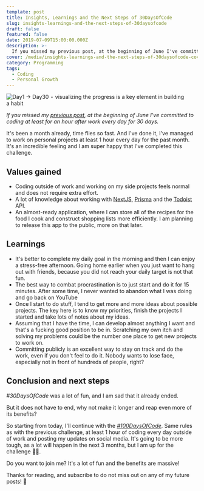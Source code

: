 ```yaml
---
template: post
title: Insights, Learnings and the Next Steps of 30DaysOfCode
slug: insights-learnings-and-the-next-steps-of-30daysofcode
draft: false
featured: false
date: 2019-07-09T15:00:00.000Z
description: >-
  If you missed my previous post, at the beginning of June I've committed to coding at least for an hour after work every day for 30 days. Here are the results
cover: /media/insights-learnings-and-the-next-steps-of-30daysofcode-cover.png
category: Programming
tags:
  - Coding
  - Personal Growth
---
```


![Day1 → Day30  -  visualizing the progress is a key element in building a habit](/media/insights-learnings-and-the-next-steps-of-30daysofcode-cover.png)

<div class="separator"></div>

_If you missed my_ [_previous post_](https://medium.com/@robertistok/announcing-30-days-of-code-2ea5a129d9b5)_, at the beginning of June I've committed to coding at least for an hour after work every day for 30 days._

<div class="separator"></div>

It's been a month already, time flies so fast. And I've done it, I've managed to work on personal projects at least 1 hour every day for the past month. It's an incredible feeling and I am super happy that I've completed this challenge.

## Values gained

- Coding outside of work and working on my side projects feels normal and does not require extra effort.
- A lot of knowledge about working with [NextJS](https://nextjs.org), [Prisma](https://prisma.io) and the [Todoist](https://developer.todoist.com/sync/v8/) API.
- An almost-ready application, where I can store all of the recipes for the food I cook and construct shopping lists more efficiently. I am planning to release this app to the public, more on that later.

## Learnings

- It's better to complete my daily goal in the morning and then I can enjoy a stress-free afternoon. Going home earlier when you just want to hang out with friends, because you did not reach your daily target is not that fun.
- The best way to combat procrastination is to just start and do it for 15 minutes. After some time, I never wanted to abandon what I was doing and go back on YouTube
- Once I start to do stuff, I tend to get more and more ideas about possible projects. The key here is to know my priorities, finish the projects I started and take lots of notes about my ideas.
- Assuming that I have the time, I can develop almost anything I want and that's a fucking good position to be in. Scratching my own itch and solving my problems could be the number one place to get new projects to work on.
- Committing publicly is an excellent way to stay on track and do the work, even if you don't feel to do it. Nobody wants to lose face, especially not in front of hundreds of people, right?

## Conclusion and next steps

_#30DaysOfCode_ was a lot of fun, and I am sad that it already ended.

But it does not have to end, why not make it longer and reap even more of its benefits?

So starting from today, I'll continue with the [_#100DaysOfCode_](https://www.100daysofx.com/). Same rules as with the previous challenge, at least 1 hour of coding every day outside of work and posting my updates on social media. It's going to be more tough, as a lot will happen in the next 3 months, but I am up for the challenge 💪🏻.

Do you want to join me? It's a lot of fun and the benefits are massive!

<div class="separator"></div>

Thanks for reading, and subscribe to do not miss out on any of my future posts! 🙏
